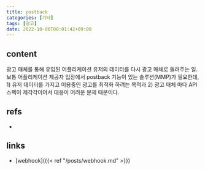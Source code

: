 ```yaml
---
title: postback
categories: [기타]
tags: [광고]
date: 2022-10-06T00:01:42+09:00
---
```


## content
광고 매체를 통해 유입된 어플리케이션 유저의 데이터를 다시 광고 매체로 돌려주는 일. 보통 어플리케이션 제공자 입장에서 postback 기능이 있는 솔루션(MMP)가 필요한데, 1) 유저 데이터를 가지고 이용중인 광고를 최적화 하려는 목적과 2) 광고 매체 마다 API 스펙이 제각각이어서 대응이 어려운 문제 때문이다.


## refs
- 


## links
- [webhook]({{< ref "/posts/webhook.md" >}})
